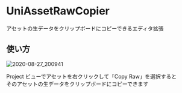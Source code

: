 # UniAssetRawCopier

アセットの生データをクリップボードにコピーできるエディタ拡張

## 使い方

![2020-08-27_200941](https://user-images.githubusercontent.com/6134875/91435616-8d867780-e8a1-11ea-944c-2afa8d89561e.png)

Project ビューでアセットを右クリックして「Copy Raw」を選択すると  
そのアセットの生データをクリップボードにコピーできます  
